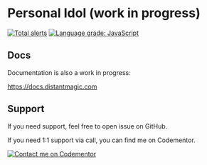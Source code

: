 # Personal Idol (work in progress)

[![Total alerts](https://img.shields.io/lgtm/alerts/g/distantmagic/personalidol.svg?logo=lgtm&logoWidth=18)](https://lgtm.com/projects/g/distantmagic/personalidol/alerts/)
[![Language grade: JavaScript](https://img.shields.io/lgtm/grade/javascript/g/distantmagic/personalidol.svg?logo=lgtm&logoWidth=18)](https://lgtm.com/projects/g/distantmagic/personalidol/context:javascript)

## Docs

Documentation is also a work in progress:

https://docs.distantmagic.com

## Support

If you need support, feel free to open issue on GitHub.

If you need 1:1 support via call, you can find me on Codementor.

[![Contact me on Codementor](https://www.codementor.io/m-badges/matcha/im-a-cm-b.svg)](https://www.codementor.io/@matcha?refer=badge)
